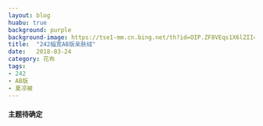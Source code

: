 ```yaml
---
layout: blog
huabu: true
background: purple
background-image: https://tse1-mm.cn.bing.net/th?id=OIP.ZF8VEqs1X6lZII49wNYV0AHaHa&w=300&h=300&p=0&o=5&pid=1.7
title:  "242幅宽AB版亲肤绒"
date:   2018-03-24
category: 花布
tags:
- 242
- AB版
- 夏凉被
---
```

 
  
#### 主题待确定
